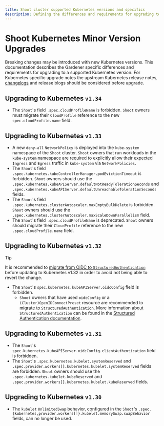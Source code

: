 ```yaml
---
title: Shoot cluster supported Kubernetes versions and specifics
description: Defining the differences and requirements for upgrading to a supported Kubernetes version
---
```


# Shoot Kubernetes Minor Version Upgrades

Breaking changes may be introduced with new Kubernetes versions.
This documentation describes the Gardener specific differences and requirements for upgrading to a supported Kubernetes version.
For Kubernetes specific upgrade notes the upstream Kubernetes release notes, [changelogs](https://github.com/kubernetes/kubernetes/tree/master/CHANGELOG) and release blogs should be considered before upgrade.

## Upgrading to Kubernetes `v1.34`

- The `Shoot`'s field `.spec.cloudProfileName` is forbidden. `Shoot` owners must migrate their `CloudProfile` reference to the new `spec.cloudProfile.name` field.

## Upgrading to Kubernetes `v1.33`

- A new `deny-all` `NetworkPolicy` is deployed into the `kube-system` namespace of the `Shoot` cluster. `Shoot` owners that run workloads in the `kube-system` namespace are required to explicitly allow their expected `Ingress` and `Egress` traffic in `kube-system` via `NetworkPolicies`.
- The `Shoot`'s field `.spec.kubernetes.kubeControllerManager.podEvictionTimeout` is forbidden. `Shoot` owners should use the `.spec.kubernetes.kubeAPIServer.defaultNotReadyTolerationSeconds` and `.spec.kubernetes.kubeAPIServer.defaultUnreachableTolerationSeconds` fields.
- The `Shoot`'s field `.spec.kubernetes.clusterAutoscaler.maxEmptyBulkDelete` is forbidden. `Shoot` owners should use the `.spec.kubernetes.clusterAutoscaler.maxScaleDownParallelism` field.
- The `Shoot`'s field `.spec.cloudProfileName` is deprecated. `Shoot` owners should migrate their `CloudProfile` reference to the new `.spec.cloudProfile.name` field.

## Upgrading to Kubernetes `v1.32`

> [!TIP]
> It is recommended to [migrate from OIDC to `StructuredAuthentication`](shoot_access.md#migrating-from-oidc-to-structured-authentication-config) before updating to Kubernetes v1.32 in order to avoid not being able to revert the change.

- The `Shoot`'s `spec.kubernetes.kubeAPIServer.oidcConfig` field is forbidden.
  - `Shoot` owners that have used `oidcConfig` or a `(Cluster)OpenIDConnectPreset` resource are recommended to [migrate to `StructuredAuthentication`](shoot_access.md#migrating-from-oidc-to-structured-authentication-config). More information about `StructuredAuthentication` can be found in the [Structured Authentication documentation](./shoot_access.md#structured-authentication).

## Upgrading to Kubernetes `v1.31`

- The `Shoot`'s `spec.kubernetes.kubeAPIServer.oidcConfig.clientAuthentication` field is forbidden.
- The `Shoot`'s `.spec.kubernetes.kubelet.systemReserved` and `.spec.provider.workers[].kubernetes.kubelet.systemReserved` fields are forbidden. `Shoot` owners should use the `.spec.kubernetes.kubelet.kubeReserved` and `.spec.provider.workers[].kubernetes.kubelet.kubeReserved` fields.

## Upgrading to Kubernetes `v1.30`

- The `kubelet` `UnlimitedSwap` behavior, configured in the `Shoot`'s `.spec.{kubernetes,provider.workers[]}.kubelet.memorySwap.swapBehavior` fields, can no longer be used.
